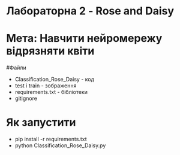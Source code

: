 # Лабораторна 2 - Rose and Daisy

# Мета: Навчити нейромережу відрязняти квіти

#Файли
- Classification_Rose_Daisy - код
- test і train - зображення
- requirements.txt - бібліотеки
- gitignore

# Як запустити 
-  pip install -r requirements.txt
- python Classification_Rose_Daisy.py


